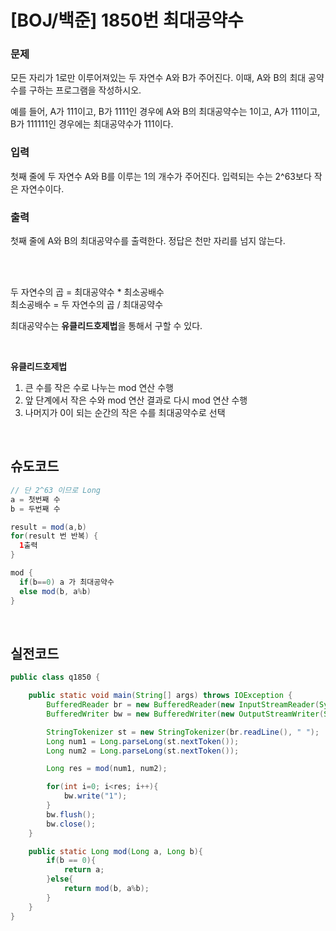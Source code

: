 # [BOJ/백준] 1850번 최대공약수

### 문제
모든 자리가 1로만 이루어져있는 두 자연수 A와 B가 주어진다. 이때, A와 B의 최대 공약수를 구하는 프로그램을 작성하시오.

예를 들어, A가 111이고, B가 1111인 경우에 A와 B의 최대공약수는 1이고, A가 111이고, B가 111111인 경우에는 최대공약수가 111이다.

### 입력
첫째 줄에 두 자연수 A와 B를 이루는 1의 개수가 주어진다. 입력되는 수는 2^63보다 작은 자연수이다.

### 출력
첫째 줄에 A와 B의 최대공약수를 출력한다. 정답은 천만 자리를 넘지 않는다.

<br/><br/>

두 자연수의 곱 = 최대공약수 * 최소공배수<br/>
최소공배수 = 두 자연수의 곱 / 최대공약수<br/>

최대공약수는 **유클리드호제법**을 통해서 구할 수 있다.

<br/>

**유클리드호제법**
1. 큰 수를 작은 수로 나누는 mod 연산 수행
2. 앞 단계에서 작은 수와 mod 연산 결과로 다시 mod 연산 수행
3. 나머지가 0이 되는 순간의 작은 수를 최대공약수로 선택

<br/>

## 슈도코드

```java
// 단 2^63 이므로 Long
a = 첫번째 수
b = 두번째 수

result = mod(a,b)
for(result 번 반복) {
  1출력
}

mod {
  if(b==0) a 가 최대공약수
  else mod(b, a%b)
}
```

<br>

## 실전코드

```java
public class q1850 {

    public static void main(String[] args) throws IOException {
        BufferedReader br = new BufferedReader(new InputStreamReader(System.in));
        BufferedWriter bw = new BufferedWriter(new OutputStreamWriter(System.out));

        StringTokenizer st = new StringTokenizer(br.readLine(), " ");
        Long num1 = Long.parseLong(st.nextToken());
        Long num2 = Long.parseLong(st.nextToken());

        Long res = mod(num1, num2);

        for(int i=0; i<res; i++){
            bw.write("1");
        }
        bw.flush();
        bw.close();
    }

    public static Long mod(Long a, Long b){
        if(b == 0){
            return a;
        }else{
            return mod(b, a%b);
        }
    }
}
```
